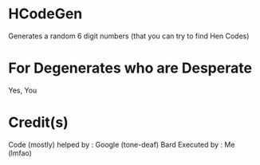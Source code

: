 # HCodeGen
Generates a random 6 digit numbers (that you can try to find Hen Codes)

# For Degenerates who are Desperate
Yes, You

# Credit(s)
Code (mostly) helped by : Google (tone-deaf) Bard
Executed by : Me (lmfao)
